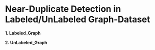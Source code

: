 # Near-Duplicate Detection in Labeled/UnLabeled Graph-Dataset

**1. Labeled_Graph** 

**2. UnLabeled_Graph**



